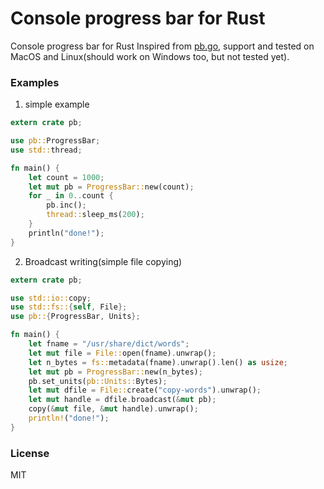 # Console progress bar for Rust

Console progress bar for Rust Inspired from [pb.go](github.com/cheggaaa/pb), support and 
tested on MacOS and Linux(should work on Windows too, but not tested yet).

### Examples
1. simple example

```rust
extern crate pb;

use pb::ProgressBar;
use std::thread;

fn main() {
    let count = 1000;
    let mut pb = ProgressBar::new(count);
    for _ in 0..count {
        pb.inc();
        thread::sleep_ms(200);
    }
    println("done!");
}
```

2. Broadcast writing(simple file copying)

```rust
extern crate pb;

use std::io::copy;
use std::fs::{self, File};
use pb::{ProgressBar, Units};

fn main() {
    let fname = "/usr/share/dict/words";
    let mut file = File::open(fname).unwrap();
    let n_bytes = fs::metadata(fname).unwrap().len() as usize;
    let mut pb = ProgressBar::new(n_bytes);
    pb.set_units(pb::Units::Bytes);
    let mut dfile = File::create("copy-words").unwrap();
    let mut handle = dfile.broadcast(&mut pb);
    copy(&mut file, &mut handle).unwrap();
    println!("done!");
}
```

### License
MIT

